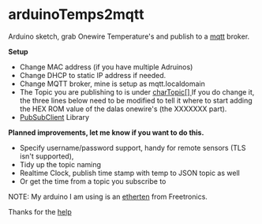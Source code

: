 arduinoTemps2mqtt
=================

Arduino sketch, grab Onewire Temperature's and publish to a [mqtt](http://www.mqtt.org) broker.


**Setup**

* Change MAC address (if you have multiple Adruinos)
* Change DHCP to static IP address if needed.
* Change MQTT broker, mine is setup as mqtt.localdomain
* The Topic you are publishing to is under [charTopic[] ](https://github.com/matbor/arduinoTemps2mqtt/blob/master/arduinoTemp2mqtt.ino#L178) If you do change it, the three lines below need to be modified to tell it where to start adding the HEX ROM value of the dalas onewire's (the XXXXXXX part).
* [PubSubClient](http://knolleary.net/arduino-client-for-mqtt/api/) Library

**Planned improvements, let me know if you want to do this.**

* Specify username/password support, handy for remote sensors (TLS isn't supported),
* Tidy up the topic naming
* Realtime Clock, publish time stamp with temp to JSON topic as well
* Or get the time from a topic you subscribe to

NOTE: My arduino I am using is an [etherten](http://www.freetronics.com/products/etherten#.U-tOJ_kbW-0) from Freetronics.

Thanks for the [help](http://stackoverflow.com/questions/17480819/onewire-temperatures-to-mqtt-broker-server/17485978?noredirect=1#17485978)
